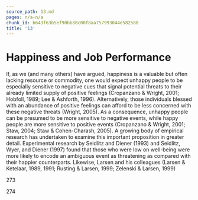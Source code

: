 ```yaml
---
source_path: 13.md
pages: n/a-n/a
chunk_id: b643f63b5ef90bb88c00f8aa757993044e582588
title: '13'
---
```

# Happiness and Job Performance

If, as we (and many others) have argued, happiness is a valuable but often lacking resource or commodity, one would expect unhappy people to be especially sensitive to negative cues that signal potential threats to their already limited supply of positive feelings (Cropanzano & Wright, 2001; Hobfoll, 1989; Lee & Ashforth, 1996). Alternatively, those individuals blessed with an abundance of positive feelings can afford to be less concerned with these negative threats (Wright, 2005). As a consequence, unhappy people can be presumed to be more sensitive to negative events, while happy people are more sensitive to positive events (Cropanzano & Wright, 2001; Staw, 2004; Staw & Cohen-Charash, 2005). A growing body of empirical research has undertaken to examine this important proposition in greater detail. Experimental research by Seidlitz and Diener (1993) and Seidlitz, Wyer, and Diener (1997) found that those who were low on well-being were more likely to encode an ambiguous event as threatening as compared with their happier counterparts. Likewise, Larsen and his colleagues (Larsen & Ketelaar, 1989, 1991; Rusting & Larsen, 1999; Zelenski & Larsen, 1999)

273

274
